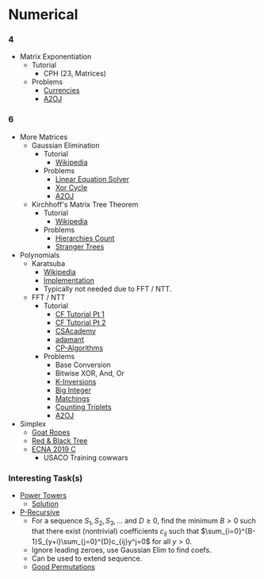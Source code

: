 # Numerical

### 4

  * Matrix Exponentiation
    * Tutorial
      * CPH (23, Matrices)
    * Problems
      * [Currencies](https://www.hackerrank.com/contests/gs-codesprint/challenges/currencies) [](107)
      * [A2OJ](https://a2oj.com/category?ID=32)

### 6

  * More Matrices
    * Gaussian Elimination
      * Tutorial
        * [Wikipedia](https://en.wikipedia.org/wiki/Gaussian_elimination)
      * Problems
        * [Linear Equation Solver](https://open.kattis.com/problems/equationsolver)
        * [Xor Cycle](https://csacademy.com/contest/archive/task/xor_cycle/statement/) [](78)
        * [A2OJ](https://a2oj.com/category?ID=59)
    * Kirchhoff's Matrix Tree Theorem
      * Tutorial
        * [Wikipedia](https://en.wikipedia.org/wiki/Kirchhoff%27s_theorem)
      * Problems
        * [Hierarchies Count](https://codefights.com/interview-practice/task/TJ7hGeey6JYNFjBBg)
        * [Stranger Trees](http://codeforces.com/contest/917/problem/D)
  * Polynomials
    * Karatsuba
      * [Wikipedia](https://en.wikipedia.org/wiki/Karatsuba_algorithm)
      * [Implementation](http://codeforces.com/contest/623/submission/15807539)
      * Typically not needed due to FFT / NTT.
    * FFT / NTT
      * Tutorial
        * [CF Tutorial Pt 1](http://codeforces.com/blog/entry/43499)
        * [CF Tutorial Pt 2](http://codeforces.com/blog/entry/48798)
        * [CSAcademy](https://csacademy.com/blog/fast-fourier-transform-and-variations-of-it/)
        * [adamant](http://codeforces.com/blog/entry/55572)
        * [CP-Algorithms](https://cp-algorithms.com/algebra/fft.html)
      * Problems
        * Base Conversion
        * Bitwise XOR, And, Or
        * [K-Inversions](https://open.kattis.com/problems/kinversions)
        * [Big Integer](https://dmoj.ca/problem/bts17p8)
        * [Matchings](https://open.kattis.com/contests/acpc17open/problems/matchings)
        * [Counting Triplets](https://toph.co/p/counting-triplets)
        * [A2OJ](https://a2oj.com/category?ID=42)
  * Simplex
    * [Goat Ropes](https://open.kattis.com/contests/fvfhq4/problems/goatropes)
  	* [Red & Black Tree](http://codeforces.com/contest/375/problem/E)
    * [ECNA 2019 C](https://open.kattis.com/contests/ecna19open/problems/cheeseifyouplease)
	  * USACO Training cowwars
    
### Interesting Task(s)

  * [Power Towers](https://open.kattis.com/problems/towers)
    * [Solution](https://petr-mitrichev.blogspot.com/2019/06/power-towers-solution.html)
  * [P-Recursive](https://min-25.hatenablog.com/entry/2018/05/10/212805)
    * For a sequence $S_1,S_2,S_3,\ldots$ and $D\ge 0$, find the minimum $B>0$ such that there exist (nontrivial) coefficients $c_{ij}$ such that $\sum_{i=0}^{B-1}S_{y+i}\sum_{j=0}^{D}c_{ij}y^j=0$ for all $y>0$.
    * Ignore leading zeroes, use Gaussian Elim to find coefs. 
    * Can be used to extend sequence.
    * [Good Permutations](https://codeforces.com/group/ZFgXbZSjvp/contest/273473/problem/J)
